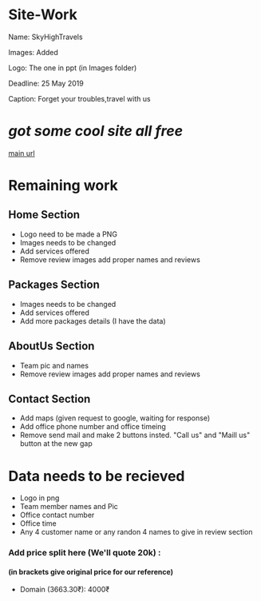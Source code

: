 # Site-Work

Name: SkyHighTravels

Images: Added

Logo: The one in ppt (in Images folder)

Deadline: 25 May 2019

Caption: Forget your troubles,travel with us

# _got some cool site all free_

[main url](https://colorlib.com/wp/free-travel-website-templates/)

# Remaining work

## Home Section

- Logo need to be made a PNG
- Images needs to be changed
- Add services offered
- Remove review images add proper names and reviews

## Packages Section

- Images needs to be changed
- Add services offered
- Add more packages details (I have the data)

## AboutUs Section

- Team pic and names
- Remove review images add proper names and reviews

## Contact Section

- Add maps (given request to google, waiting for response)
- Add office phone number and office timeing
- Remove send mail and make 2 buttons insted. "Call us" and "Maill us" button at the new gap

# Data needs to be recieved

- Logo in png
- Team member names and Pic
- Office contact number
- Office time
- Any 4 customer name or any randon 4 names to give in review section

### Add price split here (We'll quote 20k) :

#### (in brackets give original price for our reference)

- Domain (3663.30₹): 4000₹
